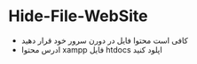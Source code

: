 # Hide-File-WebSite
- کافی است محتوا فایل در دورن سرور خود قرار دهید
- ادرس محتوا xampp فایل htdocs اپلود کنید 
